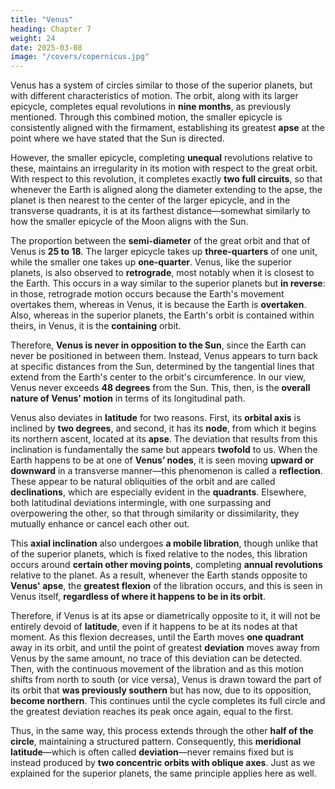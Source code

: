 ```yaml
---
title: "Venus"
heading: Chapter 7
weight: 24
date: 2025-03-08
image: "/covers/copernicus.jpg"
---
```




Venus has a system of circles similar to those of the superior planets, but with different characteristics of motion. The orbit, along with its larger epicycle, completes equal revolutions in **nine months**, as previously mentioned. Through this combined motion, the smaller epicycle is consistently aligned with the firmament, establishing its greatest **apse** at the point where we have stated that the Sun is directed.  

However, the smaller epicycle, completing **unequal** revolutions relative to these, maintains an irregularity in its motion with respect to the great orbit. With respect to this revolution, it completes exactly **two full circuits**, so that whenever the Earth is aligned along the diameter extending to the apse, the planet is then nearest to the center of the larger epicycle, and in the transverse quadrants, it is at its farthest distance—somewhat similarly to how the smaller epicycle of the Moon aligns with the Sun.  

The proportion between the **semi-diameter** of the great orbit and that of Venus is **25 to 18**. The larger epicycle takes up **three-quarters** of one unit, while the smaller one takes up **one-quarter**. Venus, like the superior planets, is also observed to **retrograde**, most notably when it is closest to the Earth. This occurs in a way similar to the superior planets but **in reverse**: in those, retrograde motion occurs because the Earth's movement overtakes them, whereas in Venus, it is because the Earth is **overtaken**. Also, whereas in the superior planets, the Earth's orbit is contained within theirs, in Venus, it is the **containing** orbit.  

Therefore, **Venus is never in opposition to the Sun**, since the Earth can never be positioned in between them. Instead, Venus appears to turn back at specific distances from the Sun, determined by the tangential lines that extend from the Earth's center to the orbit's circumference. In our view, Venus never exceeds **48 degrees** from the Sun. This, then, is the **overall nature of Venus' motion** in terms of its longitudinal path.  

Venus also deviates in **latitude** for two reasons. First, its **orbital axis** is inclined by **two degrees**, and second, it has its **node**, from which it begins its northern ascent, located at its **apse**. The deviation that results from this inclination is fundamentally the same but appears **twofold** to us. When the Earth happens to be at one of **Venus’ nodes**, it is seen moving **upward or downward** in a transverse manner—this phenomenon is called a **reflection**. These appear to be natural obliquities of the orbit and are called **declinations**, which are especially evident in the **quadrants**. Elsewhere, both latitudinal deviations intermingle, with one surpassing and overpowering the other, so that through similarity or dissimilarity, they mutually enhance or cancel each other out.  

This **axial inclination** also undergoes **a mobile libration**, though unlike that of the superior planets, which is fixed relative to the nodes, this libration occurs around **certain other moving points**, completing **annual revolutions** relative to the planet. As a result, whenever the Earth stands opposite to **Venus' apse**, the **greatest flexion** of the libration occurs, and this is seen in Venus itself, **regardless of where it happens to be in its orbit**.  

Therefore, if Venus is at its apse or diametrically opposite to it, it will not be entirely devoid of **latitude**, even if it happens to be at its nodes at that moment. As this flexion decreases, until the Earth moves **one quadrant** away in its orbit, and until the point of greatest **deviation** moves away from Venus by the same amount, no trace of this deviation can be detected. Then, with the continuous movement of the libration and as this motion shifts from north to south (or vice versa), Venus is drawn toward the part of its orbit that **was previously southern** but has now, due to its opposition, **become northern**. This continues until the cycle completes its full circle and the greatest deviation reaches its peak once again, equal to the first.  

Thus, in the same way, this process extends through the other **half of the circle**, maintaining a structured pattern. Consequently, this **meridional latitude**—which is often called **deviation**—never remains fixed but is instead produced by **two concentric orbits with oblique axes**. Just as we explained for the superior planets, the same principle applies here as well.

